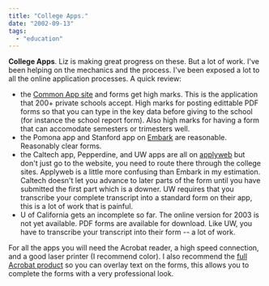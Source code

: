 ```yaml
---
title: "College Apps."
date: "2002-09-13"
tags: 
  - "education"
---
```


**College Apps**. Liz is making great progress on these. But a lot of work. I've been helping on the mechanics and the process. I've been exposed a lot to all the online application processes. A quick review:

- the [Common App site](http://www.commonapp.org/) and forms get high marks. This is the application that 200+ private schools accept. High marks for posting edittable PDF forms so that you can type in the key data before giving to the school (for instance the school report form). Also high marks for having a form that can accomodate semesters or trimesters well.
- the Pomona app and Stanford app on [Embark](http://www.embark.com) are reasonable. Reasonably clear forms.
- the Caltech app, Pepperdine, and UW apps are all on [applyweb](https://www.applyweb.com) but don't just go to the website, you need to route there through the college sites. Applyweb is a little more confusing than Embark in my estimation. Caltech doesn't let you advance to later parts of the form until you have submitted the first part which is a downer. UW requires that you transcribe your complete transcript into a standard form on their app, this is a lot of work that is painful.
- U of California gets an incomplete so far. The online version for 2003 is not yet available. PDF forms are available for download. Like UW, you have to transcribe your transcript into their form -- a lot of work.

For all the apps you will need the Acrobat reader, a high speed connection, and a good laser printer (I recommend color). I also recommend the [full Acrobat product](http://www.adobe.com/acrofamily/main.html) so you can overlay text on the forms, this allows you to complete the forms with a very professional look.

